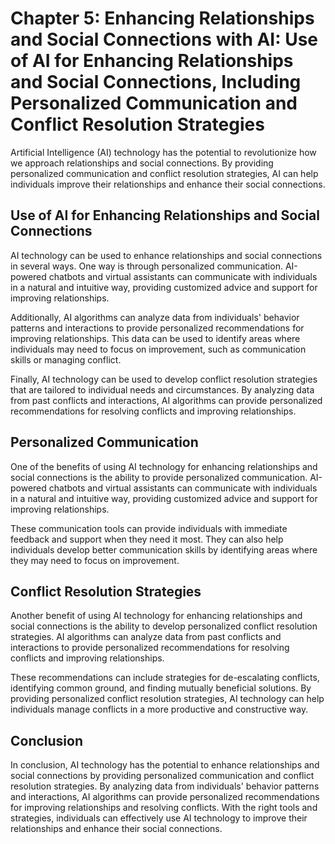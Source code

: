 Chapter 5: Enhancing Relationships and Social Connections with AI: Use of AI for Enhancing Relationships and Social Connections, Including Personalized Communication and Conflict Resolution Strategies
========================================================================================================================================================================================================

Artificial Intelligence (AI) technology has the potential to revolutionize how we approach relationships and social connections. By providing personalized communication and conflict resolution strategies, AI can help individuals improve their relationships and enhance their social connections.

Use of AI for Enhancing Relationships and Social Connections
------------------------------------------------------------

AI technology can be used to enhance relationships and social connections in several ways. One way is through personalized communication. AI-powered chatbots and virtual assistants can communicate with individuals in a natural and intuitive way, providing customized advice and support for improving relationships.

Additionally, AI algorithms can analyze data from individuals' behavior patterns and interactions to provide personalized recommendations for improving relationships. This data can be used to identify areas where individuals may need to focus on improvement, such as communication skills or managing conflict.

Finally, AI technology can be used to develop conflict resolution strategies that are tailored to individual needs and circumstances. By analyzing data from past conflicts and interactions, AI algorithms can provide personalized recommendations for resolving conflicts and improving relationships.

Personalized Communication
--------------------------

One of the benefits of using AI technology for enhancing relationships and social connections is the ability to provide personalized communication. AI-powered chatbots and virtual assistants can communicate with individuals in a natural and intuitive way, providing customized advice and support for improving relationships.

These communication tools can provide individuals with immediate feedback and support when they need it most. They can also help individuals develop better communication skills by identifying areas where they may need to focus on improvement.

Conflict Resolution Strategies
------------------------------

Another benefit of using AI technology for enhancing relationships and social connections is the ability to develop personalized conflict resolution strategies. AI algorithms can analyze data from past conflicts and interactions to provide personalized recommendations for resolving conflicts and improving relationships.

These recommendations can include strategies for de-escalating conflicts, identifying common ground, and finding mutually beneficial solutions. By providing personalized conflict resolution strategies, AI technology can help individuals manage conflicts in a more productive and constructive way.

Conclusion
----------

In conclusion, AI technology has the potential to enhance relationships and social connections by providing personalized communication and conflict resolution strategies. By analyzing data from individuals' behavior patterns and interactions, AI algorithms can provide personalized recommendations for improving relationships and resolving conflicts. With the right tools and strategies, individuals can effectively use AI technology to improve their relationships and enhance their social connections.
